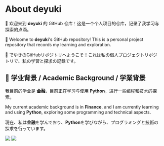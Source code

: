 <h1>About deyuki</h1>

<p>💌 欢迎来到 <strong>deyuki</strong> 的 GitHub 仓库！这是一个个人项目的仓库，记录了我学习与探索的点滴。</p>

<p>💌 Welcome to <strong>deyuki</strong>'s GitHub repository! This is a personal project repository that records my learning and exploration.</p>

<p>💌 でゆきのGitHubリポジトリへようこそ！これは私の個人プロジェクトリポジトリで、私の学習と探求の記録です。</p>

<h2>📕 学业背景 / Academic Background / 学業背景</h2>

<p>我目前的学业是 <strong>金融</strong>，目前正在学习与使用 <strong>Python</strong>，进行一些编程和技术的探索。</p>

<p>My current academic background is in <strong>Finance</strong>, and I am currently learning and using <strong>Python</strong>, exploring some programming and technical aspects.</p>

<p>現在、私は<strong>金融</strong>を学んでおり、<strong>Python</strong>を学びながら、プログラミングと技術の探求を行っています。</p>


<img src="https://osu-sig.vercel.app/card?user=sandeyuki&mode=mania&round_avatar=true&animation=true" />

<img src="https://github-readme-stats.vercel.app/api/top-langs/?username=deyuki99&layout=compact" />
